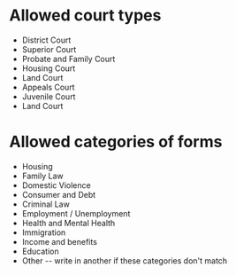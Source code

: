 # Allowed court types

* District Court
* Superior Court
* Probate and Family Court
* Housing Court
* Land Court
* Appeals Court
* Juvenile Court
* Land Court


# Allowed categories of forms

* Housing
* Family Law
* Domestic Violence
* Consumer and Debt
* Criminal Law
* Employment / Unemployment
* Health and Mental Health
* Immigration
* Income and benefits
* Education
* Other -- write in another if these categories don't match
